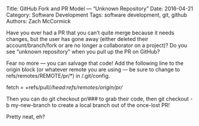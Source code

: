 Title: GitHub Fork and PR Model — “Unknown Repository”
Date: 2016-04-21
Category: Software Development
Tags: software development, git, github
Authors: Zach McCormick

Have you ever had a PR that you can’t quite merge because it needs changes, but the user has gone away (either
deleted their account/branch/fork or are no longer a collaborator on a project)? Do you see “unknown repository”
when you pull up the PR on GitHub?

Fear no more — you can salvage that code! Add the following line to the origin block (or whatever remote you
are using — be sure to change to refs/remotes/REMOTE/pr/*) in /.git/config.

fetch = +refs/pull/*/head:refs/remotes/origin/pr/*

Then you can do git checkout pr/### to grab their code, then git checkout -b my-new-branch to create a local branch
out of the once-lost PR!

Pretty neat, eh?
